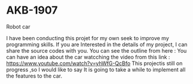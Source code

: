 # AKB-1907
Robot car

I have been conducting this projet for my own seek to improve my programming skills.
If you are Interested in the details of my project, I can share the source codes with you. 
You can see the outline from here : 
You can have an idea about the car watcching the video from this link : https://www.youtube.com/watch?v=yhWfG-QcBfo
This projectis still on progress ,so I would like to say It is going to take a while to implement all the features to the car. 

